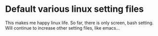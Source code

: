# Default various linux setting files
This makes me happy linux life. So far, there is only screen, bash setting. Will continue to increase other setting files, like emacs...


